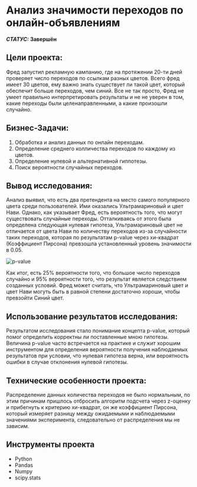 # Анализ значимости переходов по онлайн-объявлениям



***СТАТУС:*** **Завершён**


## Цели проекта:

Фред запустил рекламную кампанию, где на протяжении 20-ти дней проверяет число переходов по ссылкам разных цветов. Всего фред имеет 30 цветов, ему важно знать существует ли такой цвет, который обеспечит больше
переходов, чем синий. Все не так просто, Фред не умеет правильно интерпретировать результаты и не не уверен в том, какие переходы были целенаправленными, а какие произошли случайно.

## Бизнес-Задачи: 

1. Обработка и анализ данных по онлайн переходам.
2. Определение среднего колличества переходов по каждому из цветов.
3. Определение нулевой и альтернативной гиппотезы.
4. Поиск вероятности случайных переходов.

## Вывод исследования:

Анализ выявил, что есть два претендента на место самого популярного цвета среди пользователей. Ими оказались Ультрамариновый и цвет Нави. Однако, как указывает Фред, есть вероятность того, что могут существовать случайные переходы. Отталкиваясь от этого была определена следующая нулевая гипотеза, Ультрамариновый цвет не отличается от цвета Нави по количеству переходов из-за случайности таких переходов, которая по результатам p-value через хи-квадрат (Коэффициент Пирсона) превзошла установленный уровень значимости в 0.05. 

<img src="https://i.imgur.com/FnCy1LP.png" alt="p-value"/>

Как итог, есть 25% вероятности того, что большое число переходов случайно и 95% вероятности того, что результат является следствием созданных условий. Фред может считать, что Ультрамариновый цвет и цвет Нави могуть быть в равной степени достаточно хороши, чтобы превзойти Синий цвет.

## Использование результатов исследования:

Результатом исследования стало понимание концепта p-value, который помог определить корректны ли поставленные мною гипотезы. Величина p-value часто встречается на практике и служит хорошим инструментом для определения  вероятности получения наблюдаемых результатов при условии, что нулевая гипотеза верна, или вероятность ошибки в случае отклонения нулевой гипотезы.

## Технические особенности проекта:

Распределение данных количества переходов не было нормальным, по этим причинам пришлось отбросить алгоритм подсчета через z-оценку и прибегнуть к критерию хи-квадрат, он же коэффициент Пирсона, который измеряет разницу между ожидаемыми и наблюдаемыми значениями эксперимента, следовательно от распределения мы не зависим.

## Инструменты проекта

- Python
- Pandas
- Numpy
- scipy.stats
